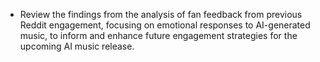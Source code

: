 - Review the findings from the analysis of fan feedback from previous Reddit engagement, focusing on emotional responses to AI-generated music, to inform and enhance future engagement strategies for the upcoming AI music release.